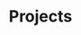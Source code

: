 ---
layout: archive
permalink: /Projects/
title: "Projects"
author_profile: true
header:
	image: "/images/appicon.png"
---